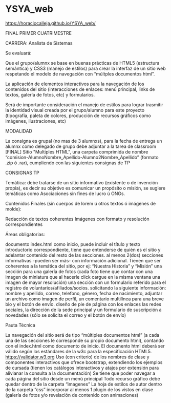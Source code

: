 # YSYA_web

https://horaciocalleja.github.io/YSYA_web/

FINAL PRIMER CUATRIMESTRE

CARRERA: Analista de Sistemas

Se evaluará: 

Que el grupo/alumnx se base en buenas prácticas de HTML5 (estructura semántica) y CSS3 (manejo de estilos) para crear la interfaz de un sitio web respetando el modelo de navegación con “múltples documentos html”.

La aplicación de elementos interactivos para la navegación de los contenidos del sitio (interacciones de enlaces: menú principal, links de textos, galería de fotos, etc) y formularios.

Será de importante consideración el manejo de estilos para lograr trasmitir la identidad visual creada por el grupo/alumno para este proyecto (tipografía, paleta de colores, producción de recursos gráficos como imágenes, ilustraciones, etc)


MODALIDAD

La consigna es grupal (no mas de 3 alumnxs), para la fecha de entrega un alumnx como delegado de grupo debe adjuntar a la tarea de classroom [FINAL] Sitio "Multiples HTML", una carpeta comprimida de nombre “comision-AlumnoNombre_Apellido-Alumno2Nombre_Apellido” (formato .zip ó .rar), cumpliendo con las siguientes consignas de TP


CONSIGNAS TP

Temática: debe tratarse de un sitio informativo (existente o de invención propia), es decir su objetivo es comunicar un propósito o misión, se sugiere temáticas como Asociaciones sin fines de lucro ú ONGs.

Contenidos Finales (sin cuerpos de lorem ú otros textos ó imágenes de molde):

Redacción de textos coherentes
Imágenes con formato y resolución correspondientes


Áreas obligatorias:

documento index.html como inicio, puede incluir el título y texto introductorio correspondiente, tiene que entenderse de quién es el sitio y adelantar contenido del resto de las secciones.
al menos 2(dos) secciones informativas -pueden ser más- con información adicional. Tienen que ser coherentes a la temática del sitio, por ej: “Nuestra Historia” y “Misión”
una sección para una galería de fotos (cada foto tiene que contar con una imagen de miniatura que al hacerle click cargue en la misma ventana una imagen de mayor resolución)
una sección con un formulario referido para el registro de voluntarios/afiliados/socios. solicitando la siguiente información: nombre y apellido, correo, telefono, género, fecha de nacimiento, adjuntar un archivo como imagen de perfil, un comentario multilínea para una breve bio y el botón de envío.
diseño de pie de página con los enlaces las redes sociales, la dirección de la sede principal y un formulario de suscripción a novedades (sólo se solicita el correo y el botón de envío)


Pauta Técnica

La navegación del sitio será de tipo “múltiples documentos html” (a cada una de las secciones le corresponde su propio documento html), contando con el index.html como documento de inicio.
El documento html deberá ser válido según los estándares de la w3c para la especificación HTML5. https://validator.w3.org
Uso (con criterio) de los nombres de clase y componentes interactivos que ofrece bootstrap, extendiendo los ejemplos de cursada (tienen los catálogos interactivos y atajos por extensión para alivianar la consulta a la documentación) 
Se tiene que poder navegar a cada página del sitio desde un menú principal 
Todo recurso gráfico debe quedar dentro de la carpeta “imagenes”
La hoja de estilos de autor dentro de la carpeta “css” 
incorporar al menos 1 plugin de los vistos en clase (galería de fotos y/o revelación de contenido con animaciones)


